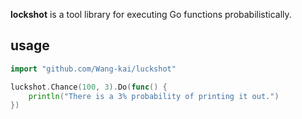**lockshot** is a tool library for executing Go functions probabilistically.

## usage
```go
import "github.com/Wang-kai/luckshot"

luckshot.Chance(100, 3).Do(func() {
    println("There is a 3% probability of printing it out.")
})
```
